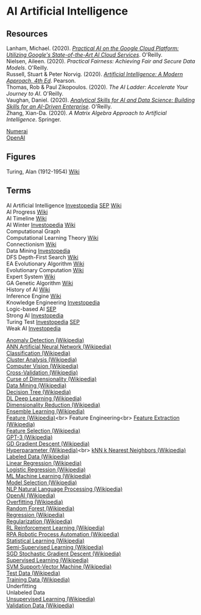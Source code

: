 # AI Artificial Intelligence

## Resources

Lanham, Michael. (2020). [_Practical AI on the Google Cloud Platform: Utilizing Google's State-of-the-Art AI Cloud Services_](https://github.com/cxbxmxcx/Practical_AI_on_GCP). O'Reilly.<br>
Nielsen, Aileen. (2020). _Practical Fairness: Achieving Fair and Secure Data Models_. O'Reilly.<br>
Russell, Stuart & Peter Norvig. (2020). [_Artificial Intelligence: A Modern Approach, 4th Ed_](http://aima.cs.berkeley.edu). Pearson.<br>
Thomas, Rob & Paul Zikopoulos. (2020). _The AI Ladder: Accelerate Your Journey to AI_. O'Reilly.<br>
Vaughan, Daniel. (2020). [_Analytical Skills for AI and Data Science: Building Skills for an AI-Driven Enterprise_](https://github.com/dvaughan79/analyticalskillsbook). O'Reilly.<br>
Zhang, Xian-Da. (2020). _A Matrix Algebra Approach to Artificial Intelligence_. Springer.<br>

[Numerai](https://numer.ai)<br>
[OpenAI](https://openai.com)<br>

## Figures

Turing, Alan (1912-1954) [Wiki](https://en.wikipedia.org/wiki/Alan_Turing)<br>

## Terms

AI Artificial Intelligence [Investopedia](https://www.investopedia.com/terms/a/artificial-intelligence-ai.asp) [SEP](https://plato.stanford.edu/entries/artificial-intelligence/) [Wiki](https://en.wikipedia.org/wiki/Artificial_intelligence)<br>
AI Progress [Wiki](https://en.wikipedia.org/wiki/Progress_in_artificial_intelligence)<br>
AI Timeline [Wiki](https://en.wikipedia.org/wiki/Timeline_of_artificial_intelligence)<br>
AI Winter [Investopedia](https://www.investopedia.com/terms/a/ai-winter.asp) [Wiki](https://en.wikipedia.org/wiki/AI_winter)<br>
Computational Graph<br>
Computational Learning Theory [Wiki](https://en.wikipedia.org/wiki/Computational_learning_theory)<br>
Connectionism [Wiki](https://en.wikipedia.org/wiki/Connectionism)<br>
Data Mining [Investopedia](https://www.investopedia.com/terms/d/datamining.asp)<br>
DFS Depth-First Search [Wiki](https://en.wikipedia.org/wiki/Depth-first_search)<br>
EA Evolutionary Algorithm [Wiki](https://en.wikipedia.org/wiki/Evolutionary_algorithm)<br>
Evolutionary Computation [Wiki](https://en.wikipedia.org/wiki/Evolutionary_computation)<br>
Expert System [Wiki](https://en.wikipedia.org/wiki/Expert_system)<br>
GA Genetic Algorithm [Wiki](https://en.wikipedia.org/wiki/Genetic_algorithm)<br>
History of AI [Wiki](https://en.wikipedia.org/wiki/History_of_artificial_intelligence)<br>
Inference Engine [Wiki](https://en.wikipedia.org/wiki/Inference_engine)<br>
Knowledge Engineering [Investopedia](https://www.investopedia.com/terms/k/knowledge-engineering.asp)<br>
Logic-based AI [SEP](https://plato.stanford.edu/entries/logic-ai/)<br>
Strong AI [Investopedia](https://www.investopedia.com/terms/s/strong-ai.asp)<br>
Turing Test [Investopedia](https://www.investopedia.com/terms/t/turing-test.asp) [SEP](https://plato.stanford.edu/entries/turing-test/)<br>
Weak AI [Investopedia](https://www.investopedia.com/terms/w/weak-ai.asp)<br>

[Anomaly Detection (Wikipedia)](https://en.wikipedia.org/wiki/Anomaly_detection)<br>
[ANN Artificial Neural Network (Wikipedia)](https://en.wikipedia.org/wiki/Artificial_neural_network)<br>
[Classification (Wikipedia)](https://en.wikipedia.org/wiki/Statistical_classification)<br>
[Cluster Analysis (Wikipedia)](https://en.wikipedia.org/wiki/Cluster_analysis)<br>
[Computer Vision (Wikipedia)](https://en.wikipedia.org/wiki/Computer_vision)<br>
[Cross-Validation (Wikipedia)](https://en.wikipedia.org/wiki/Cross-validation_(statistics))<br>
[Curse of Dimensionality (Wikipedia)](https://en.wikipedia.org/wiki/Curse_of_dimensionality)<br>
[Data Mining (Wikipedia)](https://en.wikipedia.org/wiki/Data_mining)<br>
[Decision Tree (Wikipedia)](https://en.wikipedia.org/wiki/Decision_tree_learning)<br>
[DL Deep Learning (Wikipedia)](https://en.wikipedia.org/wiki/Deep_learning)<br>
[Dimensionality Reduction (Wikipedia)](https://en.wikipedia.org/wiki/Dimensionality_reduction)<br>
[Ensemble Learning (Wikipedia)](https://en.wikipedia.org/wiki/Ensemble_learning)<br>
[Feature (Wikipedia)](https://en.wikipedia.org/wiki/Feature_(machine_learning))<br>
Feature Engineering<br>
[Feature Extraction (Wikipedia)](https://en.wikipedia.org/wiki/Feature_extraction)<br>
[Feature Selection (Wikipedia)](https://en.wikipedia.org/wiki/Feature_selection)<br>
[GPT-3 (Wikipedia)](https://en.wikipedia.org/wiki/GPT-3)<br>
[GD Gradient Descent (Wikipedia)](https://en.wikipedia.org/wiki/Gradient_descent)<br>
[Hyperparameter (Wikipedia)](https://en.wikipedia.org/wiki/Hyperparameter_(machine_learning))<br>
[kNN k Nearest Neighbors (Wikipedia)](https://en.wikipedia.org/wiki/K-nearest_neighbors_algorithm)<br>
[Labeled Data (Wikipedia)](https://en.wikipedia.org/wiki/Labeled_data)<br>
[Linear Regression (Wikipedia)](https://en.wikipedia.org/wiki/Linear_regression)<br>
[Logistic Regression (Wikipedia)](https://en.wikipedia.org/wiki/Logistic_regression)<br>
[ML Machine Learning (Wikipedia)](https://en.wikipedia.org/wiki/Machine_learning)<br>
[Model Selection (Wikipedia)](https://en.wikipedia.org/wiki/Model_selection)<br>
[NLP Natural Language Processing (Wikipedia)](https://en.wikipedia.org/wiki/Natural_language_processing)<br>
[OpenAI (Wikipedia)](https://en.wikipedia.org/wiki/OpenAI)<br>
[Overfitting (Wikipedia)](https://en.wikipedia.org/wiki/Overfitting)<br>
[Random Forest (Wikipedia)](https://en.wikipedia.org/wiki/Random_forest)<br>
[Regression (Wikipedia)](https://en.wikipedia.org/wiki/Regression_analysis)<br>
[Regularization (Wikipedia)](https://en.wikipedia.org/wiki/Regularization_(mathematics))<br>
[RL Reinforcement Learning (Wikipedia)](https://en.wikipedia.org/wiki/Reinforcement_learning)<br>
[RPA Robotic Process Automation (Wikipedia)](https://en.wikipedia.org/wiki/Robotic_process_automation)<br>
[Statistical Learning (Wikipedia)](https://en.wikipedia.org/wiki/Statistical_learning_theory)<br>
[Semi-Supervised Learning (Wikipedia)](https://en.wikipedia.org/wiki/Semi-supervised_learning)<br>
[SGD Stochastic Gradient Descent (Wikipedia)](https://en.wikipedia.org/wiki/Stochastic_gradient_descent)<br>
[Supervised Learning (Wikipedia)](https://en.wikipedia.org/wiki/Supervised_learning)<br>
[SVM Support-Vector Machine (Wikipedia)](https://en.wikipedia.org/wiki/Support-vector_machine)<br>
[Test Data (Wikipedia)](https://en.wikipedia.org/wiki/Training,_validation,_and_test_sets#training_set)<br>
[Training Data (Wikipedia)](https://en.wikipedia.org/wiki/Training,_validation,_and_test_sets#training_set)<br>
Underfitting<br>
Unlabeled Data<br>
[Unsupervised Learning (Wikipedia)](https://en.wikipedia.org/wiki/Unsupervised_learning)<br>
[Validation Data (Wikipedia)](https://en.wikipedia.org/wiki/Training,_validation,_and_test_sets#training_set)<br>
